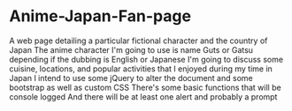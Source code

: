 # Anime-Japan-Fan-page
A web page detailing a particular fictional character and the country of Japan
The anime character I'm going to use is name Guts or Gatsu depending if the dubbing is English or Japanese
I'm going to discuss some cuisine, locations, and popular activities that I enjoyed during my time in Japan
I intend to use some jQuery to alter the document and some bootstrap as well as custom CSS
There's some basic functions that will be console logged
And there will be at least one alert and probably a prompt
